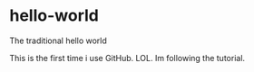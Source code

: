 # hello-world
The traditional hello world

This is the first time i use GitHub. LOL. Im following the tutorial.
